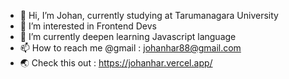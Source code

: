 - 👋 Hi, I’m Johan, currently studying at Tarumanagara University
- 👀 I’m interested in Frontend Devs
- 🌱 I’m currently deepen learning Javascript language
- 📫 How to reach me @gmail : johanhar88@gmail.com
- 🌏 Check this out : https://johanhar.vercel.app/

<!---
johanhar88/johanhar88 is a ✨ special ✨ repository because its `README.md` (this file) appears on your GitHub profile.
You can click the Preview link to take a look at your changes.
--->
